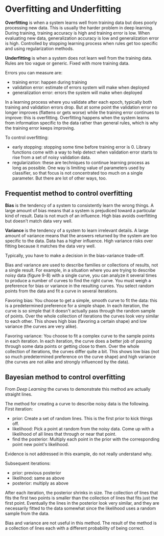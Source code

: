 # Overfitting and Underfitting

**Overfitting** is when a system learns well from training data but does poorly processing new data. This is usually the harder problem in deep learning. During training, training accuracy is high and training error is low. When evaluating new data, generalization accuracy is low and generalization error is high. Controlled by stopping learning process when rules get too specific and using regularization methods.

**Underfitting** is when a system does not learn well from the training data. Rules are too vague or generic. Fixed with more training data.

Errors you can measure are:
- training error: happen during training
- validation error: estimate of errors system will make when deployed
- generalization error: errors the system will make when deployed

In a learning process where you validate after each epoch, typically both training and validation errors drop.  But at some point the validation error no longer improves (flattens or gets worse) while the training error continues to improve: this is overfitting. Overfitting happens when the system learns from information specific to the data rather than general rules, which is why the training error keeps improving. 

To control overfitting:
- early stopping: stopping some time before training error is 0. Library functions come with a way to help detect when validation error starts to rise from a set of noisy validation data.
- regularization: these are techniques to continue learning process as long as possible. One way is limiting value of parameters used by classifier, so that focus is not concentrated too much on a single parameter. But there are lot of other ways, too.

## Frequentist method to control overfitting

**Bias** is the tendency of a system to consistently learn the wrong things. A large amount of bias means that a system is prejudiced toward a particular kind of result. Data is not much of an influence. High bias avoids overfitting but doesn't match data very well.

**Variance** is the tendency of a system to learn irrelevant details. A large amount of variance means that the answers returned by the system are too specific to the data. Data has a higher influence. High variance risks over fitting because it matches the data very well.

Typically, you have to make a decision in the bias-variance trade-off.

Bias and variance are used to describe families or collections of results, not a single result. For example, in a situation where you are trying to describe noisy data (figure 9-8) with a single curve, you can analyze it several times to produce a number of curves to find the right curve. You must weigh a preference for bias or variance in the resulting curves. You select random points from the data and fit a curve in several iterations. 

Favoring bias: You choose to get a simple, smooth curve to fit the data: this is a predetermined preference for a simple shape. In each iteration, the curve is so simple that it doesn't actually pass through the random sample of points. Over the whole collection of iterations the curves look very similar to each other. This shows high bias (favoring a certain shape) and low variance (the curves are very alike).

Favoring variance: You choose to fit a complex curve to the sample points in each iteration. In each iteration, the curve does a better job of passing through some data points or getting close to them. Over the whole collection of iterations, the curves differ quite a bit. This shows low bias (not so much predetermined preference on the curve shape) and high variance (the curves are not alike and strongly influenced by the data).

## Bayesian method to control overfitting

From _Deep Learning_ the curves to demonstrate this method are actually straight lines. 

The method for creating a curve to describe noisy data is the following. 
First iteration:
- prior: Create a set of random lines. This is the first prior to kick things off.
- likelihood: Pick a point at random from the noisy data. Come up with a likelihood of all lines that through or near that point.
- find the posterior: Multiply each point in the prior with the corresponding point new point's likelihood.

Evidence is not addressed in this example, do not really understand why.

Subsequent iterations:
- prior: previous posterior
- likelihood: same as above
- posterior: multiply as above

After each iteration, the posterior shrinks in size. The collection of lines that fits the first two points is smaller than the collection of lines that fits just the first point. Eventually the lines in the posterior look very similar, and they are necessarily fitted to the data somewhat since the likelihood uses a random sample from the data. 

Bias and variance are not useful in this method. The result of the method is a collection of lines each with a different probability of being correct.
